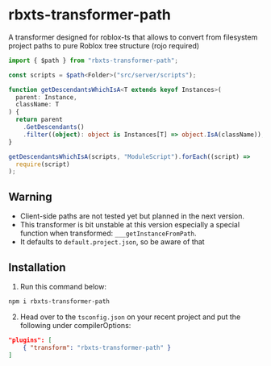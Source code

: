 # rbxts-transformer-path

A transformer designed for roblox-ts that allows to convert from filesystem project paths to pure Roblox tree structure (rojo required)

```ts
import { $path } from "rbxts-transformer-path";

const scripts = $path<Folder>("src/server/scripts");

function getDescendantsWhichIsA<T extends keyof Instances>(
  parent: Instance,
  className: T
) {
  return parent
    .GetDescendants()
    .filter((object): object is Instances[T] => object.IsA(className));
}

getDescendantsWhichIsA(scripts, "ModuleScript").forEach((script) =>
  require(script)
);
```

## Warning

- Client-side paths are not tested yet but planned in the next version.
- This transformer is bit unstable at this version especially a special function when transformed: `___getInstanceFromPath`.
- It defaults to `default.project.json`, so be aware of that

## Installation

1. Run this command below:

```bash
npm i rbxts-transformer-path
```

2. Head over to the `tsconfig.json` on your recent project and put the following under compilerOptions:

```json
"plugins": [
	{ "transform": "rbxts-transformer-path" }
]
```
